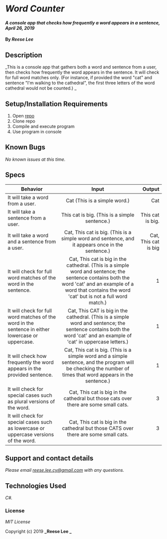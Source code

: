 # _Word Counter_

#### _A console app that checks how frequently a word appears in a sentence, April 26, 2019_

#### By _**Reese Lee**_

## Description

_This is a console app that gathers both a word and sentence from a user, then checks how frequently the word appears in the sentence. It will check for full word matches only. (For instance, if provided the word "cat" and sentence "I'm walking to the cathedral", the first three letters of the word cathedral would not be counted.) _

## Setup/Installation Requirements

1. Open [repo](https://github.com/reese-lee/WordCounter.git)
2. Clone repo
3. Compile and execute program
4. Use program in console

## Known Bugs

_No known issues at this time._

## Specs
| Behavior | Input | Output |
| ------------- |:-------------:| -----:|
| It will take a word from a user. | Cat (This is a simple word.) | Cat |
| It will take a sentence from a user. | This cat is big. (This is a simple sentence.) | This cat is big. |
| It will take a word and a sentence from a user. | Cat, This cat is big. (This is a simple word and sentence, and it appears once in the sentence.) | Cat, This cat is big |
| It will check for full word matches of the word in the sentence. | Cat, This cat is big in the cathedral. (This is a simple word and sentence; the sentence contains both the word 'cat' and an example of a word that contains the word 'cat'  but is not a full word match.) | 1 |
| It will check for full word matches of the word in the sentence in either lowercase or uppercase. | Cat, This CAT is big in the cathedral. (This is a simple word and sentence; the sentence contains both the word 'cat' and an example of 'cat' in uppercase letters.) | 1 |
| It will check how frequently the word appears in the provided sentence. | Cat, This cat is big. (This is a simple word and a simple sentence, and the program will be checking the number of times that word appears in the sentence.) | 1 |
| It will check for special cases such as plural versions of the word. | Cat, This cat is big in the cathedral but those cats over there are some small cats. | 3 |
| It will check for special cases such as lowercase or uppercase versions of the word. | Cat, This cat is big in the cathedral but those CATS over there are some small cats. | 3 |


## Support and contact details

_Please email reese.lee.cy@gmail.com with any questions._

## Technologies Used

_C#._

### License

*MIT License*

Copyright (c) 2019 **_Reese Lee _**
